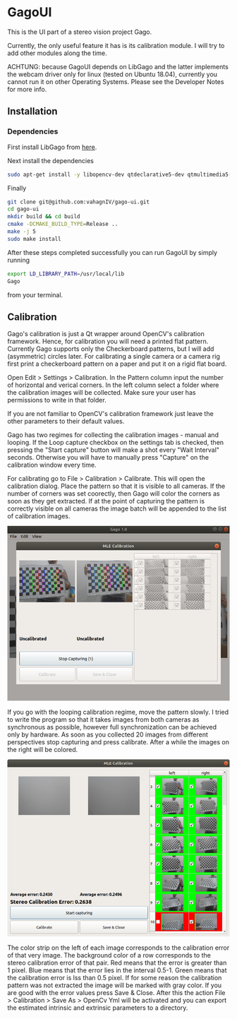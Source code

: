 # GagoUI

This is the UI part of a stereo vision project Gago.

Currently, the only useful feature it has is its calibration module. I will try to add other modules along the time.

ACHTUNG: because GagoUI depends on LibGago and the latter implements the webcam driver only for linux (tested on Ubuntu 18.04), currently you cannot run it on other Operating Systems.
Please see the Developer Notes for more info.

## Installation 

### Dependencies

First install LibGago from [here](https://github.com/vahagnIV/libgago).

Next install the dependencies

```bash
sudo apt-get install -y libopencv-dev qtdeclarative5-dev qtmultimedia5-dev libqt5multimedia5-plugins
```

Finally 


```bash
git clone git@github.com:vahagnIV/gago-ui.git
cd gago-ui
mkdir build && cd build
cmake -DCMAKE_BUILD_TYPE=Release ..
make -j 5
sudo make install
```

After these steps completed successfully you can run GagoUI by simply running

```bash
export LD_LIBRARY_PATH=/usr/local/lib
Gago
``` 

from your terminal.

## Calibration

Gago's calibration is just a Qt wrapper around OpenCV's calibration framework. Hence, for calibration you will need a printed flat pattern.
Currently Gago supports only the Checkerboard patterns, but I will add (asymmetric) circles later. For calibrating a single camera or a camera rig first print a checkerboard
pattern on a paper and put it on a rigid flat board. 

Open Edit > Settings > Calibration. In the Pattern column input the number of horizontal and verical corners. In the left column select a folder where the calibration images will be collected. Make sure your user has permissions to write in that folder.

If you are not familiar to OpenCV's calibration framework just leave the other parameters to their default values.

Gago has two regimes for collecting the calibration images  - manual and looping. 
If the Loop capture checkbox on the settings tab is checked, then pressing the "Start capture" button will make a shot every "Wait Interval" seconds. Otherwise you will have to manually press "Capture" on the calibration window every time.


For calibrating go to File > Calibration > Calibrate. This will open the calibration dialog. Place the pattern so that it is visible to all cameras. If the number of corners was set coorectly, then Gago will color the corners as soon as they get extracted. If at the point of capturing the pattern is correctly visible on all cameras the image batch will be appended to the list of calibration images.

<img src="./docs/images/clibration_window.png"/>

If you go with the looping calibration regime, move the pattern slowly. I tried to write the program so that it takes images from both cameras as synchronous as possible, however full synchronization can be achieved only by hardware. As soon as you collected 20 images from different perspectives stop capturing and press calibrate. After a while the images on the right will be colored.

<img src="./docs/images/calibrated.png"/>

The color strip on the left of each image corresponds to the calibration error of that very image. The background color of a row corresponds to the stereo calibration error of that pair. Red means that the error is greater than 1 pixel. Blue means that the error lies in the interval 0.5-1. Green means that the calibration error is lss than 0.5 pixel. If for some reason the calibration pattern was not extracted the image will be marked with gray color. If you are good with the error values press Save & Close. After this the action File > Calibration > Save As > OpenCv Yml will be activated and you can export the estimated intrinsic and extrinsic parameters to a directory.


